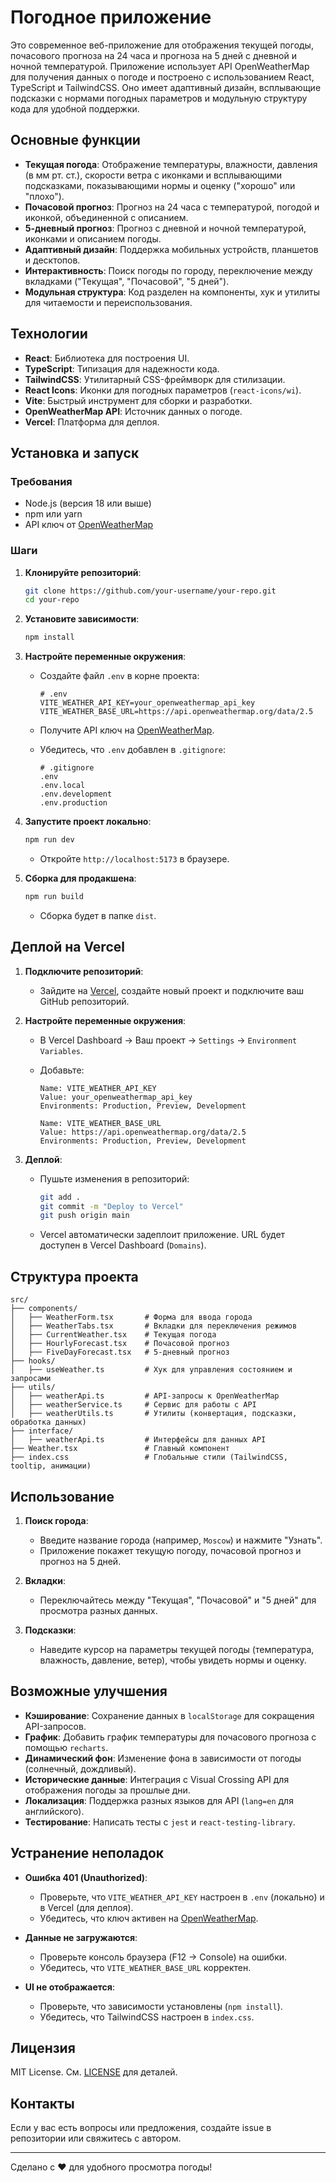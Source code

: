 # Погодное приложение

Это современное веб-приложение для отображения текущей погоды, почасового прогноза на 24 часа и прогноза на 5 дней с дневной и ночной температурой. Приложение использует API OpenWeatherMap для получения данных о погоде и построено с использованием React, TypeScript и TailwindCSS. Оно имеет адаптивный дизайн, всплывающие подсказки с нормами погодных параметров и модульную структуру кода для удобной поддержки.

## Основные функции

- **Текущая погода**: Отображение температуры, влажности, давления (в мм рт. ст.), скорости ветра с иконками и всплывающими подсказками, показывающими нормы и оценку ("хорошо" или "плохо").
- **Почасовой прогноз**: Прогноз на 24 часа с температурой, погодой и иконкой, объединенной с описанием.
- **5-дневный прогноз**: Прогноз с дневной и ночной температурой, иконками и описанием погоды.
- **Адаптивный дизайн**: Поддержка мобильных устройств, планшетов и десктопов.
- **Интерактивность**: Поиск погоды по городу, переключение между вкладками ("Текущая", "Почасовой", "5 дней").
- **Модульная структура**: Код разделен на компоненты, хук и утилиты для читаемости и переиспользования.

## Технологии

- **React**: Библиотека для построения UI.
- **TypeScript**: Типизация для надежности кода.
- **TailwindCSS**: Утилитарный CSS-фреймворк для стилизации.
- **React Icons**: Иконки для погодных параметров (`react-icons/wi`).
- **Vite**: Быстрый инструмент для сборки и разработки.
- **OpenWeatherMap API**: Источник данных о погоде.
- **Vercel**: Платформа для деплоя.

## Установка и запуск

### Требования

- Node.js (версия 18 или выше)
- npm или yarn
- API ключ от [OpenWeatherMap](https://openweathermap.org/api)

### Шаги

1. **Клонируйте репозиторий**:

   ```bash
   git clone https://github.com/your-username/your-repo.git
   cd your-repo
   ```

2. **Установите зависимости**:

   ```bash
   npm install
   ```

3. **Настройте переменные окружения**:

   - Создайте файл `.env` в корне проекта:

     ```plaintext
     # .env
     VITE_WEATHER_API_KEY=your_openweathermap_api_key
     VITE_WEATHER_BASE_URL=https://api.openweathermap.org/data/2.5
     ```

   - Получите API ключ на [OpenWeatherMap](https://home.openweathermap.org/api_keys).
   - Убедитесь, что `.env` добавлен в `.gitignore`:

     ```plaintext
     # .gitignore
     .env
     .env.local
     .env.development
     .env.production
     ```

4. **Запустите проект локально**:

   ```bash
   npm run dev
   ```

   - Откройте `http://localhost:5173` в браузере.

5. **Сборка для продакшена**:

   ```bash
   npm run build
   ```

   - Сборка будет в папке `dist`.

## Деплой на Vercel

1. **Подключите репозиторий**:

   - Зайдите на [Vercel](https://vercel.com), создайте новый проект и подключите ваш GitHub репозиторий.

2. **Настройте переменные окружения**:

   - В Vercel Dashboard → Ваш проект → `Settings` → `Environment Variables`.
   - Добавьте:

     ```plaintext
     Name: VITE_WEATHER_API_KEY
     Value: your_openweathermap_api_key
     Environments: Production, Preview, Development

     Name: VITE_WEATHER_BASE_URL
     Value: https://api.openweathermap.org/data/2.5
     Environments: Production, Preview, Development
     ```

3. **Деплой**:

   - Пушьте изменения в репозиторий:

     ```bash
     git add .
     git commit -m "Deploy to Vercel"
     git push origin main
     ```

   - Vercel автоматически задеплоит приложение. URL будет доступен в Vercel Dashboard (`Domains`).

## Структура проекта

```
src/
├── components/
│   ├── WeatherForm.tsx       # Форма для ввода города
│   ├── WeatherTabs.tsx       # Вкладки для переключения режимов
│   ├── CurrentWeather.tsx    # Текущая погода
│   ├── HourlyForecast.tsx    # Почасовой прогноз
│   ├── FiveDayForecast.tsx   # 5-дневный прогноз
├── hooks/
│   ├── useWeather.ts         # Хук для управления состоянием и запросами
├── utils/
│   ├── weatherApi.ts         # API-запросы к OpenWeatherMap
│   ├── weatherService.ts     # Сервис для работы с API
│   ├── weatherUtils.ts       # Утилиты (конвертация, подсказки, обработка данных)
├── interface/
│   ├── weatherApi.ts         # Интерфейсы для данных API
├── Weather.tsx               # Главный компонент
├── index.css                 # Глобальные стили (TailwindCSS, tooltip, анимации)
```

## Использование

1. **Поиск города**:
   - Введите название города (например, `Moscow`) и нажмите "Узнать".
   - Приложение покажет текущую погоду, почасовой прогноз и прогноз на 5 дней.

2. **Вкладки**:
   - Переключайтесь между "Текущая", "Почасовой" и "5 дней" для просмотра разных данных.

3. **Подсказки**:
   - Наведите курсор на параметры текущей погоды (температура, влажность, давление, ветер), чтобы увидеть нормы и оценку.

## Возможные улучшения

- **Кэширование**: Сохранение данных в `localStorage` для сокращения API-запросов.
- **График**: Добавить график температуры для почасового прогноза с помощью `recharts`.
- **Динамический фон**: Изменение фона в зависимости от погоды (солнечный, дождливый).
- **Исторические данные**: Интеграция с Visual Crossing API для отображения погоды за прошлые дни.
- **Локализация**: Поддержка разных языков для API (`lang=en` для английского).
- **Тестирование**: Написать тесты с `jest` и `react-testing-library`.

## Устранение неполадок

- **Ошибка 401 (Unauthorized)**:
  - Проверьте, что `VITE_WEATHER_API_KEY` настроен в `.env` (локально) и в Vercel (для деплоя).
  - Убедитесь, что ключ активен на [OpenWeatherMap](https://home.openweathermap.org/api_keys).

- **Данные не загружаются**:
  - Проверьте консоль браузера (F12 → Console) на ошибки.
  - Убедитесь, что `VITE_WEATHER_BASE_URL` корректен.

- **UI не отображается**:
  - Проверьте, что зависимости установлены (`npm install`).
  - Убедитесь, что TailwindCSS настроен в `index.css`.

## Лицензия

MIT License. См. [LICENSE](LICENSE) для деталей.

## Контакты

Если у вас есть вопросы или предложения, создайте issue в репозитории или свяжитесь с автором.

---
Сделано с ❤️ для удобного просмотра погоды!